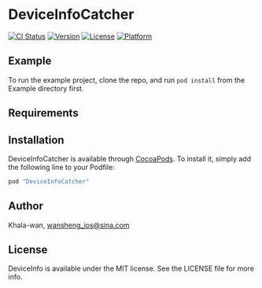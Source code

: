 # DeviceInfoCatcher

[![CI Status](http://img.shields.io/travis/ParanoiaWan/DeviceInfo.svg?style=flat)](https://travis-ci.org/ParanoiaWan/DeviceInfo)
[![Version](https://img.shields.io/cocoapods/v/DeviceInfo.svg?style=flat)](http://cocoapods.org/pods/DeviceInfo)
[![License](https://img.shields.io/cocoapods/l/DeviceInfo.svg?style=flat)](http://cocoapods.org/pods/DeviceInfo)
[![Platform](https://img.shields.io/cocoapods/p/DeviceInfo.svg?style=flat)](http://cocoapods.org/pods/DeviceInfo)

## Example

To run the example project, clone the repo, and run `pod install` from the Example directory first.

## Requirements

## Installation

DeviceInfoCatcher is available through [CocoaPods](http://cocoapods.org). To install
it, simply add the following line to your Podfile:

```ruby
pod "DeviceInfoCatcher"
```

## Author

Khala-wan, wansheng_ios@sina.com

## License

DeviceInfo is available under the MIT license. See the LICENSE file for more info.
